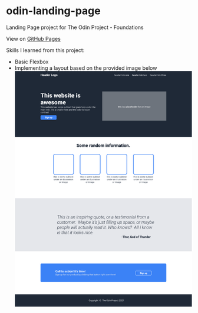 # odin-landing-page
Landing Page project for The Odin Project - Foundations

View on [GitHub Pages](https://magatdarwin.github.io/odin-landing-page/)

Skills I learned from this project:
- Basic Flexbox
- Implementing a layout based on the provided image below
![](./design/01.png)